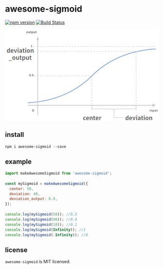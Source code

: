 # awesome-sigmoid
[![npm version](https://badge.fury.io/js/awesome-sigmoid.svg)](https://badge.fury.io/js/awesome-sigmoid)
[![Build Status](https://travis-ci.org/sititou70/awesome-sigmoid.svg?branch=master)](https://travis-ci.org/sititou70/awesome-sigmoid)

![awesome sigmoid](https://raw.githubusercontent.com/sititou70/awesome-sigmoid/master/docs/awesome_sigmoid.png)

## install
`npm i awesome-sigmoid --save`

## example
```javascript
import makeAwesomeSigmoid from 'awesome-sigmoid';

const mySigmoid = makeAwesomeSigmoid({
  center: 50,
  deviation: 40,
  deviation_output: 0.9,
});

console.log(mySigmoid(50)); //0.5
console.log(mySigmoid(90)); //0.9
console.log(mySigmoid(10)); //0.1
console.log(mySigmoid(Infinity)); //1
console.log(mySigmoid(-Infinity)); //0
```

## license
`awesome-sigmoid` is MIT licensed.

